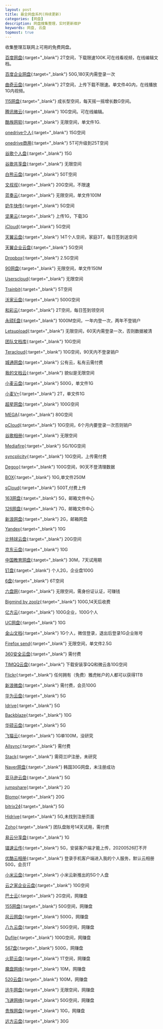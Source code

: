 ```yaml
---
layout: post
title: 最全网盘系列(持续更新)
categories: [网盘]
description: 网盘搜集整理，实时更新维护
keywords: 网盘, 云盘
topmost: true
---
```


收集整理互联网上可用的免费网盘。   

[百度网盘](https://pan.baidu.com/){:target="_blank"} 2T空间，下载限速100K.可在线看视频，在线编辑文档。  

[百度企业网盘](https://eyun.baidu.com/enterprise/home#list/path=%2F&info=1){:target="_blank"} 50G,180天内需登录一次  

[曲奇云盘](https://quqi.com/){:target="_blank"} 2T空间，上传下载不限速。单文件4G内，在线播放1G内视频。  

[115网盘](https://115.com/){:target="_blank"} 成长型空间，每天摇一摇增长数G空间。  

[腾讯微云](https://www.weiyun.com/){:target="_blank"} 10G空间。可在线编辑。  

[酷族网软](https://www.kzwr.com/){:target="_blank"} 无限空间，单文件1G.   

[onedrive个人](https://onedrive.live.com/){:target="_blank"} 15G空间  

[onedrive商用](https://login.microsoftonline.com/){:target="_blank"} 5T可升级到25T空间  

[谷歌个人盘](https://drive.google.com/drive/my-drive){:target="_blank"} 15G  

[谷歌共享盘](https://drive.google.com/drive/shared-drives){:target="_blank"}  无限空间  

[白熊云盘](https://pan.baixiongz.com/){:target="_blank"} 50T空间  

[文叔叔](https://www.wenshushu.cn/drive/){:target="_blank"} 20G空间，不限速  

[蓝奏云](https://pc.woozooo.com/mydisk.php){:target="_blank"} 无限空间，单文件100M  

[奶牛快传](https://cowtransfer.com/i/storage){:target="_blank"} 5G空间  

[坚果云](https://www.jianguoyun.com/){:target="_blank"} 上传1G，下载3G  

[iCloud](https://www.icloud.com/iclouddrive/){:target="_blank"} 5G空间  

[天翼云盘](https://cloud.189.cn/main.action#home/folder){:target="_blank"} 14T个人空间，家庭3T，每日签到送空间  

[天翼企业云盘](https://b.cloud.189.cn/){:target="_blank"} 5G空间  

[Dropbox](https://www.dropbox.com/home){:target="_blank"} 2.5G空间  

[90网盘](https://www.90pan.com/mydisk.php){:target="_blank"}  无限空间，单文件150M    

[Userscloud](https://userscloud.com/?op=my_files){:target="_blank"} 无限空间  

[Trainbit](https://trainbit.com/files/){:target="_blank"} 5T空间  

[沃家云盘](http://www.wocloud.com.cn/){:target="_blank"} 500G空间  

[和彩云](https://caiyun.feixin.10086.cn/portal/index.jsp#myfile){:target="_blank"} 2T空间，每日签到领空间  

[永硕E盘](http://ys168.com/ht){:target="_blank"} 1000M空间，一年内登一次，两年不登销户  

[Letsupload](https://letsupload.co/account_home.html){:target="_blank"} 无限空间，60天内需登录一次，否则数据被清  

[团队文档库](http://ddl.escience.cn/){:target="_blank"} 10G空间  

[Teracloud](https://ise.teracloud.jp/browser/){:target="_blank"} 10G空间，90天内不登录销户  

[城通网盘](https://home.ctfile.com/#item-files){:target="_blank"} 公有云，私有云需付费  

[我的文档云](http://docq.cn/home){:target="_blank"} 貌似是无限空间  

[小麦云盘](http://own-cloud.cn/Login){:target="_blank"} 500G，单文件1G  

[小麦V+](http://v.own-cloud.cn/){:target="_blank"} 2T，单文件1G  

[超星网盘](http://i.mooc.chaoxing.com/){:target="_blank"} 100G空间  

[MEGA](https://mega.nz/fm/4uJQGaiA){:target="_blank"} 80G空间  

[pCloud](https://my.pcloud.com/){:target="_blank"} 10G空间，6个月内要登录一次否则销户  

[谷歌相册](https://photos.google.com/){:target="_blank"} 无限空间  

[Mediafire](https://www.mediafire.com/#myfiles){:target="_blank"} 5G/10G空间  

[syncplicity](https://my.syncplicity.com/Login.aspx?ReturnUrl=%2fFiles%2f){:target="_blank"} 10G空间，上传需付费    

[Degoo](https://app.degoo.com/files/11950832860){:target="_blank"} 100G空间，90天不登清理数据  

[BOX](https://app.box.com/folder/0){:target="_blank"} 10G,单文件250M  

[sCloud](https://my.scloud.live/Files){:target="_blank"} 500T,付费上传  

[163网盘](https://mail.163.com/){:target="_blank"} 5G，邮箱文件中心  

[126网盘](https://mail.126.com/){:target="_blank"} 7G，邮箱文件中心  

[新浪网盘](https://m0.mail.sina.com.cn){:target="_blank"} 2G，邮箱网盘  

[Yandex](https://disk.yandex.com/client/disk){:target="_blank"} 10G  

[比特球云盘](https://pan.bitqiu.com/){:target="_blank"} 20G空间  

[京东云盘](http://jbox.jcloud.com/home.html){:target="_blank"} 10G  

[中国教育网盘](http://pan.edudisk.cn/webfile.aspx){:target="_blank"} 30M，7天试用期  

[钉盘](https://im.dingtalk.com/){:target="_blank"} 个人2G，企业盘100G  

[6盘](https://6pan.cn/){:target="_blank"} 6T空间    

[六盘网](https://www.liupan.net){:target="_blank"} 无限空间，需身份证认证，可赚钱  

[Bigmind by zoolz](https://intelli1.zoolz.com/Discover#home){:target="_blank"} 100G,14天后收费  

[亿方云](https://v2.fangcloud.com/apps/files/desktop/files/dept/19175){:target="_blank"} 100G企业，100G个人  

[UC网盘](https://www.yun.cn/#/list/all){:target="_blank"} 10G  

[金山文档](https://www.kdocs.cn/?show=all){:target="_blank"} 1G个人，微信登录，退出后登录1G企业账号  

[Firefox send](https://send.firefox.com/){:target="_blank"} 无限空间，单文件2.5G    

[360安全云盘](https://yunpan.360.cn/){:target="_blank"} 需付费     

[TIMQQ云盘](https://tim.qq.com/download.html){:target="_blank"} 下载安装享QQ和微云各10G空间  

[Flickr](https://www.flickr.com/){:target="_blank"} 任何拥有（免费）雅虎帐户的人都可以获得1TB  

[新浪微盘](https://vdisk.weibo.com/){:target="_blank"} 需付费，会员100G   

[华为云盘](https://cloud.huawei.com/){:target="_blank"} 5G  

[Idrive](https://www.idrive.com/idrive/sync){:target="_blank"} 5G  

[Backblaze](https://www.backblaze.com/){:target="_blank"} 10G  

[华硕云盘](https://www.asuswebstorage.com/){:target="_blank"} 5G  

[飞猫云](https://www.feimaoyun.com/#/jingfile){:target="_blank"} 1G单100M，没研究  

[Allsync](https://allsync.com/pro){:target="_blank"} 需付费  

[Stack](https://www.transip.nl/stack/){:target="_blank"} 需荷兰IP注册，未研究  

[Naver网盘](https://cloud.naver.com/){:target="_blank"} 韩国30G网盘，未注册成功  

[亚马逊云盘](https://www.goodcloudstorage.net/go/amazoncloud){:target="_blank"} 5G  

[jumpshare](https://jumpshare.com/){:target="_blank"} 2G  

[Blomp](https://dashboard.blomp.com/dashboard/files){:target="_blank"} 20G  

[bitrix24](https://b24-bau7qy.bitrix24.com/company/personal/user/1/disk/path/){:target="_blank"} 5G  

[Hidrive](https://www.free-hidrive.com/){:target="_blank"} 5G,未找到注册页面  

[Zoho](https://workdrive.zoho.com/){:target="_blank"} 团队盘账号14天试用，需付费  

[易云分享盘](https://asytech.cn/cloud){:target="_blank"} 1G  

[镭速云传](https://client.raysync.cloud/filelist){:target="_blank"}   5G，安装客户端才能上传，20200526打不开  

[优酷云相册](https://www.zhihu.com/question/385969014){:target="_blank"} 登录手机客户端进入我的个人服务，默认云相册50G，会员1T    

[小米云盘](https://i.mi.com/drive#/all){:target="_blank"} 小米云新推出的5G个人盘  

[云之家企业云盘](https://pan.yunzhijia.com/index#/own/0){:target="_blank"} 10G空间

[巴士云](http://www.tadaigou.com/mydisk.php?item=profile&menu=file&action=files){:target="_blank"} 2G空间，网赚盘

[155网盘](http://www.155file.com/mydisk.php?item=profile&menu=file&action=files){:target="_blank"} 50G空间，网赚盘

[风云网盘](http://www.76fengyun.com/mydisk.php?item=profile&action=file){:target="_blank"} 500G，网赚盘

[八九云盘](http://89file.com/account.php?action=login){:target="_blank"} 50G空间，网赚盘

[Dufile](http://dufile.com/member/){:target="_blank"} 100G空间，网赚盘

[567盘](https://www.567pan.com/mydisk.php?item=profile&menu=file&action=files){:target="_blank"} 500G，网赚盘

[火箭云盘](http://www.qqupload.com/account_home.html){:target="_blank"} 1T空间，网赚盘

[魔盘网络](http://www.moopan.top/mydisk.php?item=profile&menu=file&action=files){:target="_blank"} 10M，网赚盘

[520云盘](https://www.eos-53.com/mydisk.php?item=profile&menu=file&action=files){:target="_blank"} 100M，网赚盘

[迅牛网盘](http://www.xun-niu.com/mydisk.php?item=profile&menu=file&action=files){:target="_blank"} 无限空间，网赚盘

[飞速网络](http://www.fswpan.com/mydisk.php?item=profile&menu=file&action=files){:target="_blank"} 50G空间，网赚盘

[贵族网盘](https://www.gueizu.com/mydisk.php?item=profile&menu=file&action=files){:target="_blank"} 10G，网赚盘

[远方云盘](http://pan.ltyuanfang.cn/){:target="_blank"} 30G

